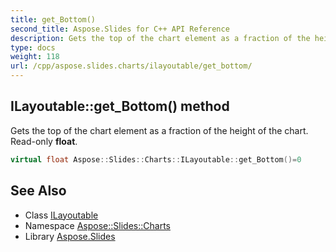 ```yaml
---
title: get_Bottom()
second_title: Aspose.Slides for C++ API Reference
description: Gets the top of the chart element as a fraction of the height of the chart. Read-only float.
type: docs
weight: 118
url: /cpp/aspose.slides.charts/ilayoutable/get_bottom/
---
```

## ILayoutable::get_Bottom() method


Gets the top of the chart element as a fraction of the height of the chart. Read-only **float**.

```cpp
virtual float Aspose::Slides::Charts::ILayoutable::get_Bottom()=0
```

## See Also

* Class [ILayoutable](./)
* Namespace [Aspose::Slides::Charts](../)
* Library [Aspose.Slides](../../)